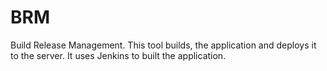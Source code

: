 # BRM
Build Release Management. This tool builds, the application and deploys it to the server. It uses Jenkins to built the application.
